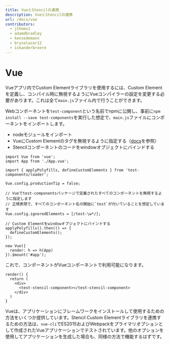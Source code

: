 ```yaml
---
title: VueとStencilの連携
description: VueとStencilの連携
url: /docs/vue
contributors:
  - jthoms1
  - adamdbradley
  - kensodemann
  - brysalazar12
  - iskanderbroere
---
```


# Vue

Vueアプリ内でCustom Elementライブラリを使用するには、Custom Elementを定義し、コンパイル時に無視するようにVueコンパイラーの設定を変更する必要があります。これは全て`main.js`ファイル内で行うことができます。

Webコンポーネントを`test-component`という名前でnpmに公開し、事前に`npm install --save test-components`を実行した想定で、`main.js`ファイルにコンポーネントをインポートします。

- nodeモジュールをインポート
- VueにCustom Elementのタグを無視するように指定する（[docs](https://vuejs.org/v2/api/#ignoredElements)を参照）
- Stencilコンポーネントのコードをwindowオブジェクトにバインドする

```tsx
import Vue from 'vue';
import App from './App.vue';

import { applyPolyfills, defineCustomElements } from 'test-components/loader';

Vue.config.productionTip = false;

// Vueでtest-componentsパッケージで定義されたすべてのコンポーネントを無視するように指定します
// 正規表現で、すべてのコンポーネント名の開始に`test`が付いていることを想定しています
Vue.config.ignoredElements = [/test-\w*/];

// Custom Elementをwindowオブジェクトにバインドする
applyPolyfills().then(() => {
  defineCustomElements();
});

new Vue({
  render: h => h(App)
}).$mount('#app');
```

これで、コンポーネントがVueコンポーネントで利用可能になります。

```tsx
render() {
  return (
    <div>
      <test-stencil-component></test-stencil-component>
    </div>
  )
}
```

Vueは、アプリケーションにフレームワークをインストールして使用するための方法をいくつか提供しています。Stencil Custom Elementライブラリを連携するための方法は、`vue-cli`でES2015およびWebpackをプライマリオプションとして作成されたVueアプリケーションでテストされています。他のオプションを使用してアプリケーションを生成した場合も、同様の方法で機能するはずです。
